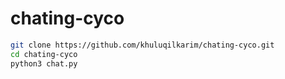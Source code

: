 # chating-cyco

```bash
git clone https://github.com/khuluqilkarim/chating-cyco.git
cd chating-cyco
python3 chat.py
```
